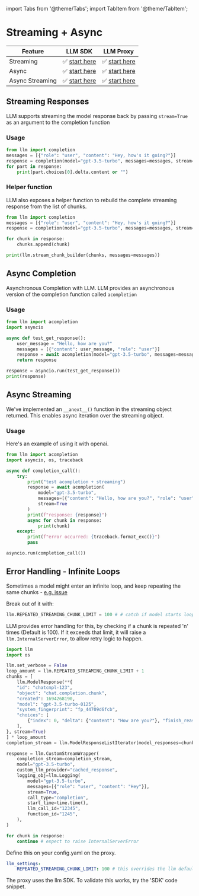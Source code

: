 import Tabs from '@theme/Tabs';
import TabItem from '@theme/TabItem';

# Streaming + Async

| Feature | LLM SDK | LLM Proxy |
|---------|-------------|---------------|
| Streaming | ✅ [start here](#streaming-responses) | ✅ [start here](../proxy/user_keys#streaming) |
| Async | ✅ [start here](#async-completion) | ✅ [start here](../proxy/user_keys#streaming) |
| Async Streaming | ✅ [start here](#async-streaming) | ✅ [start here](../proxy/user_keys#streaming) |

## Streaming Responses
LLM supports streaming the model response back by passing `stream=True` as an argument to the completion function
### Usage
```python
from llm import completion
messages = [{"role": "user", "content": "Hey, how's it going?"}]
response = completion(model="gpt-3.5-turbo", messages=messages, stream=True)
for part in response:
    print(part.choices[0].delta.content or "")
```

### Helper function

LLM also exposes a helper function to rebuild the complete streaming response from the list of chunks. 

```python
from llm import completion
messages = [{"role": "user", "content": "Hey, how's it going?"}]
response = completion(model="gpt-3.5-turbo", messages=messages, stream=True)

for chunk in response: 
    chunks.append(chunk)

print(llm.stream_chunk_builder(chunks, messages=messages))
```

## Async Completion
Asynchronous Completion with LLM. LLM provides an asynchronous version of the completion function called `acompletion`
### Usage
```python
from llm import acompletion
import asyncio

async def test_get_response():
    user_message = "Hello, how are you?"
    messages = [{"content": user_message, "role": "user"}]
    response = await acompletion(model="gpt-3.5-turbo", messages=messages)
    return response

response = asyncio.run(test_get_response())
print(response)

```

## Async Streaming
We've implemented an `__anext__()` function in the streaming object returned. This enables async iteration over the streaming object. 

### Usage
Here's an example of using it with openai.
```python
from llm import acompletion
import asyncio, os, traceback

async def completion_call():
    try:
        print("test acompletion + streaming")
        response = await acompletion(
            model="gpt-3.5-turbo", 
            messages=[{"content": "Hello, how are you?", "role": "user"}], 
            stream=True
        )
        print(f"response: {response}")
        async for chunk in response:
            print(chunk)
    except:
        print(f"error occurred: {traceback.format_exc()}")
        pass

asyncio.run(completion_call())
```

## Error Handling - Infinite Loops

Sometimes a model might enter an infinite loop, and keep repeating the same chunks - [e.g. issue](https://github.com/BerriAI/llm/issues/5158)

Break out of it with: 

```python
llm.REPEATED_STREAMING_CHUNK_LIMIT = 100 # # catch if model starts looping the same chunk while streaming. Uses high default to prevent false positives.
```

LLM provides error handling for this, by checking if a chunk is repeated 'n' times (Default is 100). If it exceeds that limit, it will raise a `llm.InternalServerError`, to allow retry logic to happen. 

<Tabs>
<TabItem value="sdk" label="SDK">

```python
import llm 
import os 

llm.set_verbose = False
loop_amount = llm.REPEATED_STREAMING_CHUNK_LIMIT + 1
chunks = [
    llm.ModelResponse(**{
    "id": "chatcmpl-123",
    "object": "chat.completion.chunk",
    "created": 1694268190,
    "model": "gpt-3.5-turbo-0125",
    "system_fingerprint": "fp_44709d6fcb",
    "choices": [
        {"index": 0, "delta": {"content": "How are you?"}, "finish_reason": "stop"}
    ],
}, stream=True)
] * loop_amount
completion_stream = llm.ModelResponseListIterator(model_responses=chunks)

response = llm.CustomStreamWrapper(
    completion_stream=completion_stream,
    model="gpt-3.5-turbo",
    custom_llm_provider="cached_response",
    logging_obj=llm.Logging(
        model="gpt-3.5-turbo",
        messages=[{"role": "user", "content": "Hey"}],
        stream=True,
        call_type="completion",
        start_time=time.time(),
        llm_call_id="12345",
        function_id="1245",
    ),
)

for chunk in response:
    continue # expect to raise InternalServerError 
```

</TabItem>
<TabItem value="proxy" label="PROXY">

Define this on your config.yaml on the proxy. 

```yaml
llm_settings:
    REPEATED_STREAMING_CHUNK_LIMIT: 100 # this overrides the llm default
```

The proxy uses the llm SDK. To validate this works, try the 'SDK' code snippet. 

</TabItem>
</Tabs>